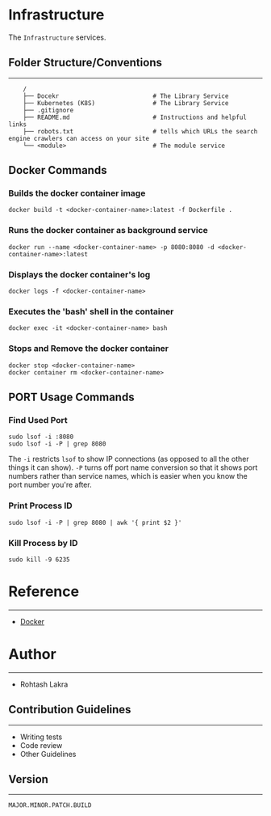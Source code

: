 Infrastructure
===

The ```Infrastructure``` services.

## Folder Structure/Conventions

---

```
    /
    ├── Docekr                          # The Library Service
    ├── Kubernetes (K8S)                # The Library Service
    ├── .gitignore
    ├── README.md                       # Instructions and helpful links
    ├── robots.txt                      # tells which URLs the search engine crawlers can access on your site
    └── <module>                        # The module service
```

## Docker Commands

### Builds the docker container image

```shell
docker build -t <docker-container-name>:latest -f Dockerfile .
```

### Runs the docker container as background service

```
docker run --name <docker-container-name> -p 8080:8080 -d <docker-container-name>:latest
```

### Displays the docker container's log

```shell
docker logs -f <docker-container-name>
```

### Executes the 'bash' shell in the container

```shell
docker exec -it <docker-container-name> bash
```

### Stops and Remove the docker container

```shell
docker stop <docker-container-name>
docker container rm <docker-container-name>
```



## PORT Usage Commands

### Find Used Port
```shell
sudo lsof -i :8080
sudo lsof -i -P | grep 8080
```

The ```-i``` restricts ```lsof``` to show IP connections (as opposed to all the other things it can show).
```-P``` turns off port name conversion so that it shows port numbers rather than service names, which is easier when you know the port number you're after.

### Print Process ID
```shell
sudo lsof -i -P | grep 8080 | awk '{ print $2 }'
```

### Kill Process by ID
```shell
sudo kill -9 6235
```



# Reference

---

- [Docker](./Docker/README.md)



# Author

---

- Rohtash Lakra


## Contribution Guidelines

---

* Writing tests
* Code review
* Other Guidelines

## Version

---

```text
MAJOR.MINOR.PATCH.BUILD
```
